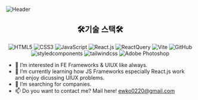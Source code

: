 ![Header](https://capsule-render.vercel.app/api?type=waving&section=header&fontSize=90&animation=fadeIn&height=300&width=&text=YENA%20KWON&fontAlign=50&fontAlignY=40&color=gradient)
<h2 align="center">🛠기술 스택🛠</h2>
<p align='center'>
  <img alt="HTML5" src ="https://img.shields.io/badge/HTML5-E34F26.svg?&style=for-the-badge&logo=HTML5&logoColor=black"/>
  <img alt="CSS3" src ="https://img.shields.io/badge/CSS3-1572B6.svg?&style=for-the-badge&logo=JavaScript&logoColor=black"/>
  <img alt="JavaScript" src ="https://img.shields.io/badge/JavaScript-F7DF1E.svg?&style=for-the-badge&logo=JavaScript&logoColor=black"/>
  <img alt="React.js" src ="https://img.shields.io/badge/React-61DAFB.svg?&style=for-the-badge&logo=React&logoColor=white"/>
  <img alt="ReactQuery" src ="https://img.shields.io/badge/ReactQuery-FF4154.svg?&style=for-the-badge&logo=ReactQuery&logoColor=white"/>
  <img alt="Vite" src ="https://img.shields.io/badge/Vite-646CFF?&style=for-the-badge&logo=Vite&logoColor=white"/>
  <img alt="GitHub" src ="https://img.shields.io/badge/GitHub-181717?&style=for-the-badge&logo=GitHub&logoColor=white"/>
  <img alt="styledcomponents" src ="https://img.shields.io/badge/styledcomponents-DB7093?&style=for-the-badge&logo=styledcomponents&logoColor=black"/>
  <img alt="tailwindcss" src ="https://img.shields.io/badge/tailwindcss-06B6D4?&style=for-the-badge&logo=tailwindcss&logoColor=black"/>
  <img alt="Adobe Photoshop" src ="https://img.shields.io/badge/Adobe Photoshop-31A8FF.svg?&style=for-the-badge&logo=Adobe Photoshop&logoColor=white"/>
  
</p>

- 👀 I’m interested in FE Frameworks & UIUX like always.
- 🌱 I’m currently learning how JS Frameworks especially React.js work and enjoy dicussing UIUX problems.
- 💞️ I’m searching for companies.
- 📫 Do you want to contact me? Mail here! ewko0220@gmail.com

<!---
Hazae/Hazae is a ✨ special ✨ repository because its `README.md` (this file) appears on your GitHub profile.
You can click the Preview link to take a look at your changes.
--->
